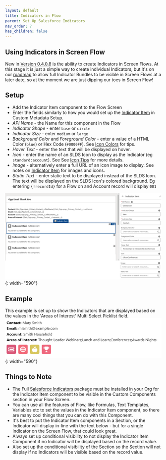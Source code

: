 ```yaml
---
layout: default
title: Indicators in Flow
parent: Set Up Salesforce Indicators
nav_order: 7
has_children: false
---
```


## Using Indicators in Screen Flow

New in [Version 0.4.0.8](../release-notes/#0408) is the ability to create Indicators in Screen Flows. At this stage it is just a simple way to create individual Indicators, but it's on our [roadmap](https://github.com/SFDO-Community/Salesforce-Indicators/issues/99) to allow full Indicator Bundles to be visible in Screen Flows at a later date, so at the moment we are just dipping our toes in Screen Flow!

## Setup

* Add the Indicator Item component to the Flow Screen
* Enter the fields similarly to how you would set up the [Indicator Item](../setup-salesforce-indicators/indicator-item/index.md) in Custom Metadata Setup. 
* *API Name* - the Name for this component in the Flow
* *Indicator Shape* - enter `base` or `circle`
* *Indicator Size* - enter `medium` or `large`
* *Background Color* and *Foreground Color* - enter a value of a HTML Color (`blue`) or Hex Code (`#0000FF`). See [Icon Colors](../setup-salesforce-indicators/indicator-item/icon-colors.md) for tips.
* *Hover Text* - enter the text that will be displayed on hover. 
* *Icon* - enter the name of an SLDS Icon to display as the Indicator (eg `standard:account`). See See [Icon Tips](../setup-salesforce-indicators/indicator-item/icon-tips.md) for more details.
* *Image* - alternatively enter a full URL of an icon image to display. See notes on [Indicator Item](../setup-salesforce-indicators/indicator-item/index.md) for images and icons.
* *Static Text* - enter static text to be displayed instead of the SLDS Icon. The text will be displayed on the SLDS Icon's colored background. Eg entering `{!recordId}` for a Flow on and Account record will display `001`

![Indicator Item Flow Setup](../images/setup/FlowSetupIndicatorItem.png){: width="590"}


## Example

This example is set up to show the Indicators that are displayed based on the values in the 'Areas of Interest' Multi Select Picklist field. 
![Example Indicator Items in Flow](../images/setup/FlowScreen.png){: width="590"}

## Things to Note

* The Full [Salesforce Indicators](../install-salesforce-indicators/index.md) package must be installed in your Org for the Indicator Item component to be visible in the Custom Components section in your Flow Screen. 
* You can use all the features of Flow, like Formulas, Text Templates, Variables etc to set the values in the Indicator Item component, so there are many cool things that you can do with this Component. 
* It's best to put the Indicator Item components in a Section, or the Indicator will display in-line with the text below - but for a single Indicator on the Screen Flow, that could look great. 
* Always set up conditional visibility to not display the Indicator Item Component if no Indicator will be displayed based on the record value. 
* Also set up the conditional visibility of the Section so the Section will not display if no Indicators will be visible based on the record value. 